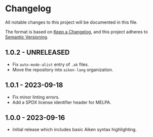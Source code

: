 # Changelog

All notable changes to this project will be documented in this file.

The format is based on [Keep a Changelog](https://keepachangelog.com/en/1.0.0/),
and this project adheres to [Semantic Versioning](https://semver.org/spec/v2.0.0.html).

## 1.0.2 - UNRELEASED

* Fix `auto-mode-alist` entry of `.ak` files.
* Move the repository into `aiken-lang` organization.

## 1.0.1 - 2023-09-18

* Fix minor linting errors.
* Add a SPDX license identifier header for MELPA.

## 1.0.0 - 2023-09-16

* Initial release which includes basic Aiken syntax highlighting.

